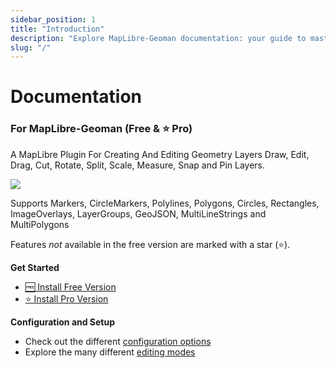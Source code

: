 ```yaml
---
sidebar_position: 1
title: "Introduction"
description: "Explore MapLibre-Geoman documentation: your guide to mastering this powerful geo-editing tool. Dive into tutorials, code snippets, API references and more."
slug: "/"
---
```


# Documentation

### For MapLibre-Geoman (Free & ⭐ Pro)

A MapLibre Plugin For Creating And Editing Geometry Layers
Draw, Edit, Drag, Cut, Rotate, Split, Scale, Measure, Snap and Pin Layers.

![](/img/geoman-docs.png)

Supports Markers, CircleMarkers, Polylines, Polygons, Circles, Rectangles, ImageOverlays, LayerGroups, GeoJSON, MultiLineStrings and MultiPolygons

Features _not_ available in the free version are marked with a star (⭐).

**Get Started**

- [🆓 Install Free Version](/getting-started/free-version)
- [⭐ Install Pro Version](/getting-started/pro-version)

**Configuration and Setup**

- Check out the different [configuration options](/options/index)
- Explore the many different [editing modes](/modes/index)